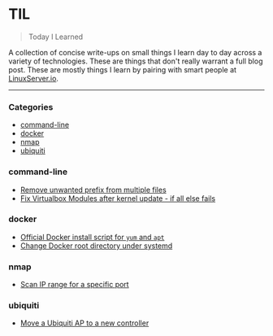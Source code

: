 # TIL

> Today I Learned

A collection of concise write-ups on small things I learn day to day across a variety of technologies. These are things that don't really warrant a full blog post. These are mostly things I learn by pairing with smart people at [LinuxServer.io](http://linuxserver.io/).

---

### Categories

* [command-line](#command-line)
* [docker](#docker)
* [nmap](#nmap)
* [ubiquiti](#ubiquiti)

### command-line

- [Remove unwanted prefix from multiple files](command-line/remove-unwanted-prefixes.md)
- [Fix Virtualbox Modules after kernel update -  if all else fails](command-line/virtualbox-fix-modules-burn-way.md)

### docker

- [Official Docker install script for `yum` and `apt`](docker/yum-apt-repos-docker.md)
- [Change Docker root directory under systemd](docker/change-docker-root.md)

### nmap

- [Scan IP range for a specific port](nmap/scan-ip-range-for-port.md)

### ubiquiti

- [Move a Ubiquiti AP to a new controller](ubiquiti/move-ap-to-new-controller.md)
